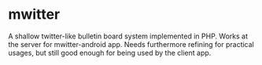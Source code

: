 # mwitter

A shallow twitter-like bulletin board system implemented in PHP. Works at the server for mwitter-android app. Needs furthermore refining for practical usages, but still good enough for being used by the client app.
